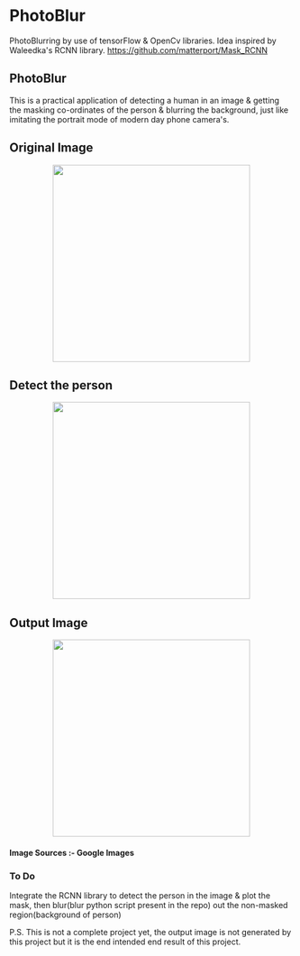 # PhotoBlur
PhotoBlurring by use of tensorFlow &amp; OpenCv libraries. Idea inspired by Waleedka's RCNN library. 
https://github.com/matterport/Mask_RCNN

<h2>PhotoBlur</h2>

This is a practical application of detecting a human in an image & getting the masking co-ordinates of the person & blurring the background,
just like imitating the portrait mode of modern day phone camera's.


<h2>Original Image</h2>
<p align="center">
  <img src='https://i.imgur.com/KgIYWlV.jpg'  width="350" />
</p>


<h2>Detect the person</h2>
<p align="center">
  <img src='https://i.imgur.com/CXbzPJB.png' width="350" />
</p>



<h2>Output Image</h2>
<p align="center">
  <img src='https://i.imgur.com/thWFTKt.jpg' width="350" />
  
</p>





<h4>Image Sources :- Google Images</h4>

<h3>To Do</h3>
Integrate the RCNN library to detect the person in the image & plot the mask, then blur(blur python script present in the repo) out the non-masked region(background of person)

P.S. This is not a complete project yet, the output image is not generated by this project but it is the end intended end result of this project.

